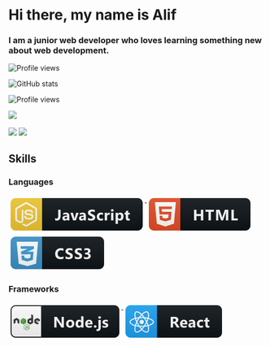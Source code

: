# Hi there, my name is Alif  
### I am a junior web developer who loves learning something new about web development.
![Profile views](https://gpvc.arturio.dev/aliffaizar)

![GitHub stats](https://github-readme-stats.vercel.app/api?username=aliffaizar&show_icons=true) 

![Profile views](https://gpvc.arturio.dev/aliffaizar)

![](https://github-profile-summary-cards.vercel.app/api/cards/profile-details?username=aliffaizar&theme=github)

![](https://github-profile-summary-cards.vercel.app/api/cards/stats?username=aliffaizar&theme=github)
![](https://github-profile-summary-cards.vercel.app/api/cards/productive-time?username=aliffaizar&theme=github)

## Skills

### Languages

<p text='left' >
  <a href="#">
    <img src="assets/languages/js.svg" alt="js" style="vertical-align:top; margin:6px 4px"/>
  </a>
  <a href="#">
    <img src="assets/languages/html.svg" alt="html" style="vertical-align:top; margin:6px 4px"/>
  </a>
  <a href="#">
    <img src="assets/languages/css3.svg" alt="css3" style="vertical-align:top; margin:6px 4px"/>
  </a>
</p>

### Frameworks

<p text='left'>
  <a href="#">
    <img src="assets/frameworks/nodejs.svg" alt="nodejs" style="vertical-align:top; margin:6px 4px"/>
  </a>
  <a href="#">
    <img src="assets/frameworks/react.svg" alt="react" style="vertical-align:top; margin:6px 4px"/>
  </a>
</p>
